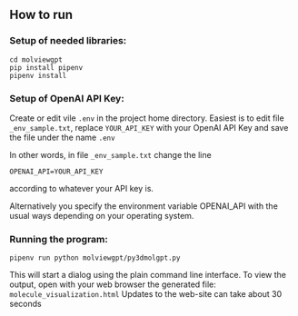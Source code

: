 ## How to run

### Setup of needed libraries:

```
cd molviewgpt
pip install pipenv
pipenv install
```

### Setup of OpenAI API Key:

Create or edit vile `.env` in the project home directory. Easiest is to edit file `_env_sample.txt`, replace `YOUR_API_KEY` with your OpenAI API Key and save the file under the name `.env`

In other words, in file `_env_sample.txt` change the line

```
OPENAI_API=YOUR_API_KEY
```

according to whatever your API key is.

Alternatively you specify the environment variable OPENAI_API with the usual ways depending on your operating system.


### Running the program:

```
pipenv run python molviewgpt/py3dmolgpt.py
```

This will start a dialog using the plain command line interface.
To view the output, open with your web browser the generated file: `molecule_visualization.html`
Updates to the web-site can take about 30 seconds

